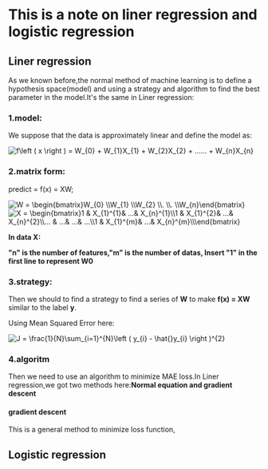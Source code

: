 # This is a note on liner regression and logistic regression

## Liner regression
As we known before,the normal method of machine learning is to define a hypothesis space(model) and using a strategy and algorithm
to find the best parameter in the model.It's the same in Liner regression:

### 1.model:
We suppose that the data is approximately linear and define the model as:


<img src="https://latex.codecogs.com/svg.image?f\left&space;(&space;x&space;\right&space;)&space;=&space;W_{0}&space;&plus;&space;W_{1}X_{1}&space;&plus;&space;W_{2}X_{2}&space;&plus;&space;......&space;&plus;&space;W_{n}X_{n}" title="f\left ( x \right ) = W_{0} + W_{1}X_{1} + W_{2}X_{2} + ...... + W_{n}X_{n}" />

### 2.matrix form:

predict = f(x) = XW;

<img src="https://latex.codecogs.com/svg.image?W&space;=&space;\begin{bmatrix}W_{0}&space;\\W_{1}&space;\\W_{2}&space;\\.&space;\\.&space;\\W_{n}\end{bmatrix}" title="W = \begin{bmatrix}W_{0} \\W_{1} \\W_{2} \\. \\. \\W_{n}\end{bmatrix}" />

<img src="https://latex.codecogs.com/svg.image?X&space;=&space;\begin{bmatrix}1&space;&&space;&space;X_{1}^{1}&&space;&space;...&&space;X_{n}^{1}\\1&space;&&space;&space;X_{1}^{2}&&space;&space;...&&space;X_{n}^{2}\\...&space;&&space;&space;...&&space;&space;...&&space;...\\1&space;&&space;&space;X_{1}^{m}&&space;...&&space;X_{n}^{m}\\\end{bmatrix}" title="X = \begin{bmatrix}1 & X_{1}^{1}& ...& X_{n}^{1}\\1 & X_{1}^{2}& ...& X_{n}^{2}\\... & ...& ...& ...\\1 & X_{1}^{m}& ...& X_{n}^{m}\\\end{bmatrix}" />

**In data X:**

**"n" is the number of features,"m" is the number of datas, Insert "1" in the first line to represent W0**

### 3.strategy:

Then we should to find a strategy to find a series of **W** to make **f(x) = XW** similar to the label **y**.

Using Mean Squared Error here:

<img src="https://latex.codecogs.com/svg.image?J&space;=&space;\frac{1}{N}\sum_{i=1}^{N}\left&space;(&space;y_{i}&space;-&space;\hat{}y_{i}&space;\right&space;)^{2}" title="J = \frac{1}{N}\sum_{i=1}^{N}\left ( y_{i} - \hat{}y_{i} \right )^{2}" />

### 4.algoritm
Then we need to use an algorithm to minimize MAE loss.In Liner regression,we got two methods here:**Normal equation and 
gradient descent**

#### gradient descent
This is a general method to minimize loss function,

## Logistic regression




